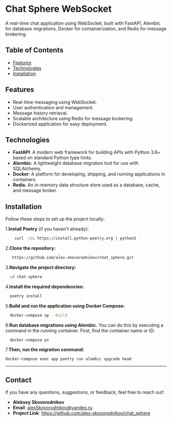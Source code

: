 # Chat Sphere WebSocket

A real-time chat application using WebSocket, built with FastAPI, Alembic for database migrations, Docker for containerization, and Redis for message brokering.

## Table of Contents

- [Features](#features)
- [Technologies](#technologies)
- [Installation](#installation)


## Features

- Real-time messaging using WebSocket.
- User authentication and management.
- Message history retrieval.
- Scalable architecture using Redis for message brokering.
- Dockerized application for easy deployment.

## Technologies

- **FastAPI**: A modern web framework for building APIs with Python 3.6+ based on standard Python type hints.
- **Alembic**: A lightweight database migration tool for use with SQLAlchemy.
- **Docker**: A platform for developing, shipping, and running applications in containers.
- **Redis**: An in-memory data structure store used as a database, cache, and message broker.

## Installation

Follow these steps to set up the project locally:

1.**Install Poetry** (if you haven't already):
```bash
    curl -sSL https://install.python-poetry.org | python3 -
```
2.**Clone the repository:**
```bash
   https://github.com/alex-skovorodnikov/chat_sphere.git
```
3.**Navigate the project directory:**
```bash
  cd chat-sphere
```
4.**Install the required dependencies:**
```bash
  poetry install
```
5.**Build and run the application using Docker Compose:**
```bash
  docker-compose up --build
```
6.**Run database migrations using Alembic.** You can do this by executing a command in the running container. First, find the container name or ID:
```bash
  docker-compose ps
```
7.**Then, run the migration command:**
```bash
docker-compose exec app poetry run alembic upgrade head
```
---
## Contact

If you have any questions, suggestions, or feedback, feel free to reach out!

- **Aleksey Skovorodnikov**
- **Email**: [alexSkovorodnikov@yandex.ru](mailto:alexskovorodnikov@yandex.ru)
- **Project Link**: https://github.com/alex-skovorodnikov/chat_sphere
